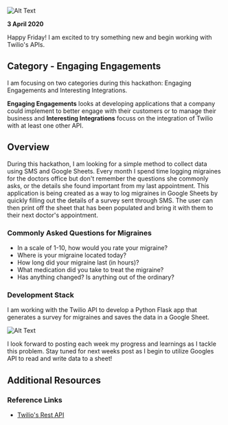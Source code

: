 
![Alt Text](https://dev-to-uploads.s3.amazonaws.com/i/2bck9yiv5wg8u4wa3821.png)

**3 April 2020**

Happy Friday! I am excited to try something new and begin working with Twilio's APIs.

## Category - Engaging Engagements

I am focusing on two categories during this hackathon: Engaging Engagements and Interesting Integrations.

**Engaging Engagements** looks at developing applications that a company could implement to better engage with their customers or to manage their business and **Interesting Integrations** focuss on the integration of Twilio with at least one other API.

## Overview

During this hackathon, I am looking for a simple method to collect data using SMS and Google Sheets. Every month I spend time logging migraines for the doctors office but don't remember the questions she commonly asks, or the details she found important from my last appointment. This application is being created as a way to log migraines in Google Sheets by quickly filling out the details of a survey sent through SMS. The user can then print off the sheet that has been populated and bring it with them to their next doctor's appointment.

### Commonly Asked Questions for Migraines

- In a scale of 1-10, how would you rate your migraine?
- Where is your migraine located today?
- How long did your migraine last (in hours)?
- What medication did you take to treat the migraine?
- Has anything changed? Is anything out of the ordinary?

### Development Stack

I am working with the Twilio API to develop a Python Flask app that generates a survey for migraines and saves the data in a Google Sheet.

![Alt Text](https://dev-to-uploads.s3.amazonaws.com/i/la7zchv71vf9rdwe5em7.png)

I look forward to posting each week my progress and learnings as I tackle this problem. Stay tuned for next weeks post as I begin to utilize Googles API to read and write data to a sheet!  

## Additional Resources

### Reference Links
- [Twilio's Rest API](https://www.twilio.com/docs/usage/api)
